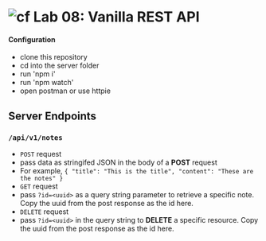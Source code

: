 
![cf](https://i.imgur.com/7v5ASc8.png) Lab 08: Vanilla REST API
======



#### Configuration
  * clone this repository
  * cd into the server folder
  * run 'npm i'
  * run 'npm watch'
  * open postman or use httpie 


## Server Endpoints
### `/api/v1/notes`
* `POST` request
 * pass data as stringifed JSON in the body of a **POST** request 
 * For example, `{
	"title": "This is the title",
    "content": "These are the notes"
}`
* `GET` request
 * pass `?id=<uuid>` as a query string parameter to retrieve a specific note. Copy the uuid from the post response as the id here.
* `DELETE` request
 * pass `?id=<uuid>` in the query string to **DELETE** a specific resource. Copy the uuid from the post response as the id here.
